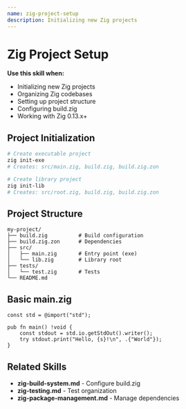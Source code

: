 ```yaml
---
name: zig-project-setup
description: Initializing new Zig projects
---
```




# Zig Project Setup

**Use this skill when:**
- Initializing new Zig projects
- Organizing Zig codebases
- Setting up project structure
- Configuring build.zig
- Working with Zig 0.13.x+

## Project Initialization

```bash
# Create executable project
zig init-exe
# Creates: src/main.zig, build.zig, build.zig.zon

# Create library project
zig init-lib
# Creates: src/root.zig, build.zig, build.zig.zon
```

## Project Structure

```
my-project/
├── build.zig          # Build configuration
├── build.zig.zon      # Dependencies
├── src/
│   ├── main.zig       # Entry point (exe)
│   └── lib.zig        # Library root
├── tests/
│   └── test.zig       # Tests
└── README.md
```

## Basic main.zig

```zig
const std = @import("std");

pub fn main() !void {
    const stdout = std.io.getStdOut().writer();
    try stdout.print("Hello, {s}!\n", .{"World"});
}
```

## Related Skills

- **zig-build-system.md** - Configure build.zig
- **zig-testing.md** - Test organization
- **zig-package-management.md** - Manage dependencies
